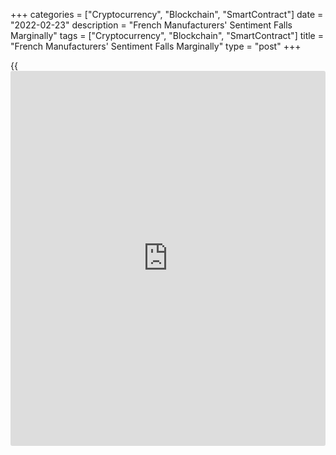 +++
categories = ["Cryptocurrency", "Blockchain", "SmartContract"]
date = "2022-02-23"
description = "French Manufacturers' Sentiment Falls Marginally"
tags = ["Cryptocurrency", "Blockchain", "SmartContract"]
title = "French Manufacturers' Sentiment Falls Marginally"
type = "post"
+++

{{<iframe id="large-banner" src="https://www.bounty.group/#slide=28.0" width="100%" height="600" scrolling="no" style="border: 0px solid rgb(216, 221, 230); border-radius: 3px;">}}

French manufacturers' confidence eased marginally in February, survey
results from the statistical office Insee showed on Wednesday.

The manufacturing confidence index dropped to 112.0 in February from
revised 113.0 in January. The score was forecast to remain at January's
initially estimated value of 112.

This downturn was due to the decrease in the balances of opinion on past
production and on the foreign order books.

The past production index declined sharply to 14 from 25 in January. The
order book balance improved to +1 from -1, while the foreign order book
balance declined to -2 from +2.

The personal production expectations came in at 24, up from 22. At the
same time, the general production outlook index rose more sharply to 22
from 15.

The balances on the change in workforce, past as well as expected, have
a little bit diminished but they remained well above their average.

The indicator for past workforce size rose to 8 from 10. By contrast,
the expected workforce size index slid to 13 from 14, the survey showed.

The balance on the expected trend in selling prices strongly bounced
back, to 45 from 33 a month ago.

Further, [business][1] leaders reported feeling a little more economic
uncertainty about the future of their business than they had last month.

The overall business confidence index that comprises the responses of
business leaders from sectors namely, manufacturing, construction,
services, retail trade and wholesale trade, declined to 112.0 in
February from 107.0 in January.

For comments and feedback [contact](https://www.playgroundfx.com/contact/): editorial@rtt[news](https://www.letsplayfx.com/blog/forex-news-website/).com

[Economic News][2]

 **What parts of the world are seeing the best (and worst) economic
performances lately? Click[here][3] to check out our [Econ Scorecard][3]
and find out! See up-to-the-moment [ranking](https://www.playgroundfx.com/blog/crypto-exchange-ranking/)s for the best and worst
performers in [GDP][4], [unemployment rate][5], [inflation][6] and much
more.**

   1. www.rtt[news](https://www.letsplayfx.com/blog/forex-news-website/).com/Content/Business.aspx
   2. www.rtt[news](https://www.letsplayfx.com/blog/forex-news-website/).com/Content/EconomicNews.aspx
   3. www.rtt[news](https://www.letsplayfx.com/blog/forex-news-website/).com/economic-scorecard/world-rank/unemployment-rate/highest-performance.aspx
   4. www.rtt[news](https://www.letsplayfx.com/blog/forex-news-website/).com/economic-scorecard/world-rank/GDP/highest-performance.aspx
   5. www.rtt[news](https://www.letsplayfx.com/blog/forex-news-website/).com/economic-scorecard/world-rank/unemployment-rate/lowest-performance.aspx
   6. www.rtt[news](https://www.letsplayfx.com/blog/forex-news-website/).com/economic-scorecard/world-rank/CPI/highest-performance.aspx